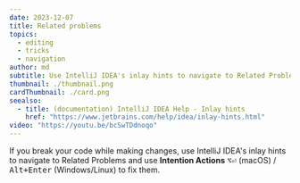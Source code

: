 ```yaml
---
date: 2023-12-07
title: Related problems
topics:
  - editing
  - tricks
  - navigation
author: md
subtitle: Use IntelliJ IDEA's inlay hints to navigate to Related Problems
thumbnail: ./thumbnail.png
cardThumbnail: ./card.png
seealso:
  - title: (documentation) IntelliJ IDEA Help - Inlay hints
    href: "https://www.jetbrains.com/help/idea/inlay-hints.html"
video: "https://youtu.be/bcSwTDdnoqo"
---
```


If you break your code while making changes, use IntelliJ IDEA's inlay hints to navigate to Related Problems and use **Intention Actions** <kbd>⌥⏎</kbd> (macOS) / <kbd>Alt+Enter</kbd> (Windows/Linux) to fix them.

